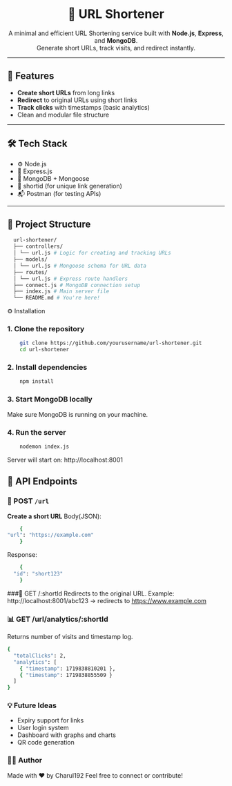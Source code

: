 <h1 align="center">🔗 URL Shortener</h1>

<p align="center">
A minimal and efficient URL Shortening service built with <b>Node.js</b>, <b>Express</b>, and <b>MongoDB</b>.<br>
Generate short URLs, track visits, and redirect instantly.
</p>

---

## 🚀 Features

-  **Create short URLs** from long links
-  **Redirect** to original URLs using short links
-  **Track clicks** with timestamps (basic analytics)
-  Clean and modular file structure

---

## 🛠️ Tech Stack

- ⚙️ Node.js
- 🚀 Express.js
- 🧠 MongoDB + Mongoose
- 🧩 shortid (for unique link generation)
- 📬 Postman (for testing APIs)

---

## 📁 Project Structure
  ```bash
    url-shortener/
    ├── controllers/
    │ └── url.js # Logic for creating and tracking URLs
    ├── models/
    │ └── url.js # Mongoose schema for URL data
    ├── routes/
    │ └── url.js # Express route handlers
    ├── connect.js # MongoDB connection setup
    ├── index.js # Main server file
    └── README.md # You're here!
```


⚙️ Installation

### 1. Clone the repository
```bash
    git clone https://github.com/yourusername/url-shortener.git
    cd url-shortener
```

### 2. Install dependencies
```bash
    npm install
```

### 3. Start MongoDB locally
Make sure MongoDB is running on your machine.

### 4. Run the server
```bash
    nodemon index.js
 ```

Server will start on:
http://localhost:8001



## 🧪 API Endpoints

### 📌 POST `/url`

**Create a short URL**
Body(JSON):
  ```bash
      {
  "url": "https://example.com"
      }
```
Response:
```bash
    {
  "id": "short123"
    }
```

###🔁 GET /:shortId
Redirects to the original URL.
Example:
http://localhost:8001/abc123 → redirects to https://www.example.com

### 📊 GET /url/analytics/:shortId
Returns number of visits and timestamp log.
```bash
{
  "totalClicks": 2,
  "analytics": [
    { "timestamp": 1719838810201 },
    { "timestamp": 1719838855509 }
  ]
}
```
### 💡 Future Ideas
- Expiry support for links
- User login system
- Dashboard with graphs and charts
- QR code generation

### 👩‍💻 Author
Made with ❤️ by Charul192
Feel free to connect or contribute!
